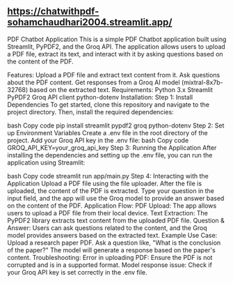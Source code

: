 ## https://chatwithpdf-sohamchaudhari2004.streamlit.app/
PDF Chatbot Application
This is a simple PDF Chatbot application built using Streamlit, PyPDF2, and the Groq API. The application allows users to upload a PDF file, extract its text, and interact with it by asking questions based on the content of the PDF.

Features:
Upload a PDF file and extract text content from it.
Ask questions about the PDF content.
Get responses from a Groq AI model (mixtral-8x7b-32768) based on the extracted text.
Requirements:
Python 3.x
Streamlit
PyPDF2
Groq API client
python-dotenv
Installation:
Step 1: Install Dependencies
To get started, clone this repository and navigate to the project directory. Then, install the required dependencies:

bash
Copy code
pip install streamlit pypdf2 groq python-dotenv
Step 2: Set up Environment Variables
Create a .env file in the root directory of the project.
Add your Groq API key in the .env file:
bash
Copy code
GROQ_API_KEY=your_groq_api_key
Step 3: Running the Application
After installing the dependencies and setting up the .env file, you can run the application using Streamlit:

bash
Copy code
streamlit run app/main.py
Step 4: Interacting with the Application
Upload a PDF file using the file uploader.
After the file is uploaded, the content of the PDF is extracted.
Type your question in the input field, and the app will use the Groq model to provide an answer based on the content of the PDF.
Application Flow:
PDF Upload: The app allows users to upload a PDF file from their local device.
Text Extraction: The PyPDF2 library extracts text content from the uploaded PDF file.
Question & Answer: Users can ask questions related to the content, and the Groq model provides answers based on the extracted text.
Example Use Case:
Upload a research paper PDF.
Ask a question like, "What is the conclusion of the paper?"
The model will generate a response based on the paper's content.
Troubleshooting:
Error in uploading PDF: Ensure the PDF is not corrupted and is in a supported format.
Model response issue: Check if your Groq API key is set correctly in the .env file.
